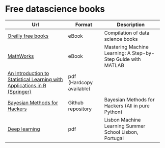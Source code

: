 # Free datascience books

| Url | Format | Description |
|-------------|--------|-------------|
| [Oreilly free books](https://www.oreilly.com/data/free/archive.html) | eBook | Compilation of data science books |
| [MathWorks](https://es.mathworks.com/campaigns/products/offer/mastering-machine-learning-with-matlab.html) | eBook | Mastering Machine Learning: A Step-by-Step Guide with MATLAB |
| [An Introduction to Statistical Learning with Applications in R (Springer)](http://www-bcf.usc.edu/~gareth/ISL/) | pdf (Hardcopy available) | |
| [Bayesian Methods for Hackers](https://github.com/CamDavidsonPilon/Probabilistic-Programming-and-Bayesian-Methods-for-Hackers) | Github repository | Bayesian Methods for Hackers (All in pure Python) |
| [Deep learning](http://www.iro.umontreal.ca/~bengioy/talks/lisbon-mlss-19juillet2015.pdf) | pdf | Lisbon Machine Learning Summer School Lisbon, Portugal |
